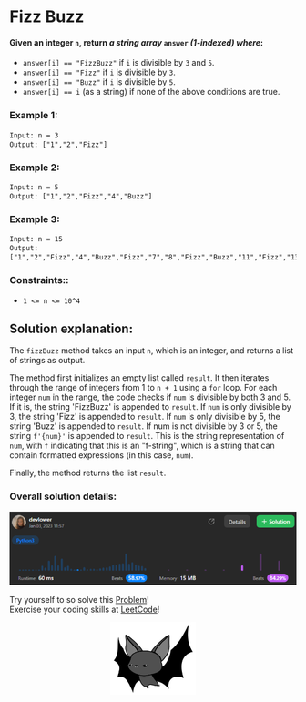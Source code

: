 # Fizz Buzz

#### Given an integer `n`, return *a string array* `answer` *(1-indexed) where*:
- `answer[i] == "FizzBuzz"` if `i` is divisible by `3` and `5`.
- `answer[i] == "Fizz"` if `i` is divisible by `3`.
- `answer[i] == "Buzz"` if `i` is divisible by `5`.
- `answer[i] == i` (as a string) if none of the above conditions are true.

### Example 1:

```
Input: n = 3
Output: ["1","2","Fizz"]
```

### Example 2:

```
Input: n = 5
Output: ["1","2","Fizz","4","Buzz"]
```

### Example 3:

```
Input: n = 15
Output: ["1","2","Fizz","4","Buzz","Fizz","7","8","Fizz","Buzz","11","Fizz","13","14","FizzBuzz"]
```

### Constraints:: 

- `1 <= n <= 10^4`

## Solution explanation:
The `fizzBuzz` method takes an input `n`, which is an integer, and returns a list of strings as output.

The method first initializes an empty list called `result`. It then iterates through the range of integers from 1 to `n + 1` using a `for` loop. For each integer `num` in the range, the code checks if `num` is divisible by both 3 and 5. If it is, the string 'FizzBuzz' is appended to `result`. If `num` is only divisible by 3, the string 'Fizz' is appended to `result`. If `num` is only divisible by 5, the string 'Buzz' is appended to `result`. If num is not divisible by 3 or 5, the string `f'{num}'` is appended to `result`. This is the string representation of `num`, with `f` indicating that this is an "f-string", which is a string that can contain formatted expressions (in this case, `num`).

Finally, the method returns the list `result`.

### Overall solution details:

<p align="center">
  <img src="src/solutionDetails.png" alt="Solution Details" width="650">
</p>

Try yourself to so solve this [Problem](https://leetcode.com/problems/fizz-buzz/)!
<br>
Exercise your coding skills at [LeetCode](https://leetcode.com)!

<p align="center">
  <img src="src/bat.png" alt="devlower logo" width="150">
</p>
